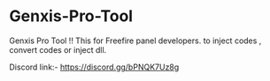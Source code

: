 # Genxis-Pro-Tool
Genxis Pro Tool !! This for Freefire panel developers. to inject codes , convert codes or inject dll.

Discord link:- https://discord.gg/bPNQK7Uz8g
